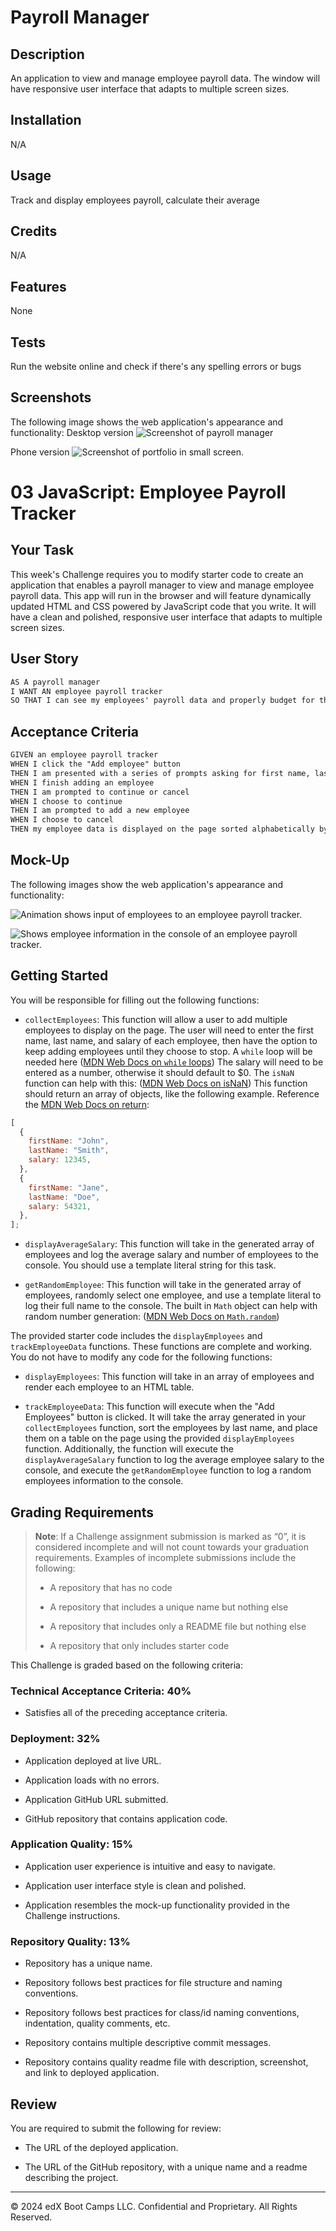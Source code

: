 # Payroll Manager

## Description

An application to view and manage employee payroll data. The window will have responsive user interface that adapts to multiple screen sizes.

## Installation

N/A

## Usage

Track and display employees payroll, calculate their average

## Credits

N/A

## Features

None

## Tests

Run the website online and check if there's any spelling errors or bugs

## Screenshots

The following image shows the web application's appearance and functionality:
Desktop version
![Screenshot of payroll manager](./assets/images/main-page-big-screen.png)

Phone version
![Screenshot of portfolio in small screen.](./assets/images/main-page-small-screen.png)

# 03 JavaScript: Employee Payroll Tracker

## Your Task

This week's Challenge requires you to modify starter code to create an application that enables a payroll manager to view and manage employee payroll data. This app will run in the browser and will feature dynamically updated HTML and CSS powered by JavaScript code that you write. It will have a clean and polished, responsive user interface that adapts to multiple screen sizes.

## User Story

```md
AS A payroll manager
I WANT AN employee payroll tracker
SO THAT I can see my employees' payroll data and properly budget for the company
```

## Acceptance Criteria

```md
GIVEN an employee payroll tracker
WHEN I click the "Add employee" button
THEN I am presented with a series of prompts asking for first name, last name, and salary
WHEN I finish adding an employee
THEN I am prompted to continue or cancel
WHEN I choose to continue
THEN I am prompted to add a new employee
WHEN I choose to cancel
THEN my employee data is displayed on the page sorted alphabetically by last name, and the console shows computed and aggregated data
```

## Mock-Up

The following images show the web application's appearance and functionality:

![Animation shows input of employees to an employee payroll tracker.](./Assets/03-javascript-homework-demo.gif)

![Shows employee information in the console of an employee payroll tracker.](./Assets/03-javascript-homework-console-demo.png)

## Getting Started

You will be responsible for filling out the following functions:

- `collectEmployees`: This function will allow a user to add multiple employees to display on the page. The user will need to enter the first name, last name, and salary of each employee, then have the option to keep adding employees until they choose to stop. A `while` loop will be needed here ([MDN Web Docs on `while` loops](https://developer.mozilla.org/en-US/docs/Web/JavaScript/Reference/Statements/while)) The salary will need to be entered as a number, otherwise it should default to $0. The `isNaN` function can help with this: ([MDN Web Docs on isNaN](https://developer.mozilla.org/en-US/docs/Web/JavaScript/Reference/Global_Objects/isNaN)) This function should return an array of objects, like the following example. Reference the [MDN Web Docs on return](https://developer.mozilla.org/en-US/docs/Web/JavaScript/Reference/Statements/return):

```javascript
[
  {
    firstName: "John",
    lastName: "Smith",
    salary: 12345,
  },
  {
    firstName: "Jane",
    lastName: "Doe",
    salary: 54321,
  },
];
```

- `displayAverageSalary`: This function will take in the generated array of employees and log the average salary and number of employees to the console. You should use a template literal string for this task.

- `getRandomEmployee`: This function will take in the generated array of employees, randomly select one employee, and use a template literal to log their full name to the console. The built in `Math` object can help with random number generation: ([MDN Web Docs on `Math.random`](https://developer.mozilla.org/en-US/docs/Web/JavaScript/Reference/Global_Objects/Math/random))

The provided starter code includes the `displayEmployees` and `trackEmployeeData` functions. These functions are complete and working. You do not have to modify any code for the following functions:

- `displayEmployees`: This function will take in an array of employees and render each employee to an HTML table.

- `trackEmployeeData`: This function will execute when the "Add Employees" button is clicked. It will take the array generated in your `collectEmployees` function, sort the employees by last name, and place them on a table on the page using the provided `displayEmployees` function. Additionally, the function will execute the `displayAverageSalary` function to log the average employee salary to the console, and execute the `getRandomEmployee` function to log a random employees information to the console.

## Grading Requirements

> **Note**: If a Challenge assignment submission is marked as “0”, it is considered incomplete and will not count towards your graduation requirements. Examples of incomplete submissions include the following:
>
> - A repository that has no code
>
> - A repository that includes a unique name but nothing else
>
> - A repository that includes only a README file but nothing else
>
> - A repository that only includes starter code

This Challenge is graded based on the following criteria:

### Technical Acceptance Criteria: 40%

- Satisfies all of the preceding acceptance criteria.

### Deployment: 32%

- Application deployed at live URL.

- Application loads with no errors.

- Application GitHub URL submitted.

- GitHub repository that contains application code.

### Application Quality: 15%

- Application user experience is intuitive and easy to navigate.

- Application user interface style is clean and polished.

- Application resembles the mock-up functionality provided in the Challenge instructions.

### Repository Quality: 13%

- Repository has a unique name.

- Repository follows best practices for file structure and naming conventions.

- Repository follows best practices for class/id naming conventions, indentation, quality comments, etc.

- Repository contains multiple descriptive commit messages.

- Repository contains quality readme file with description, screenshot, and link to deployed application.

## Review

You are required to submit the following for review:

- The URL of the deployed application.

- The URL of the GitHub repository, with a unique name and a readme describing the project.

---

© 2024 edX Boot Camps LLC. Confidential and Proprietary. All Rights Reserved.
